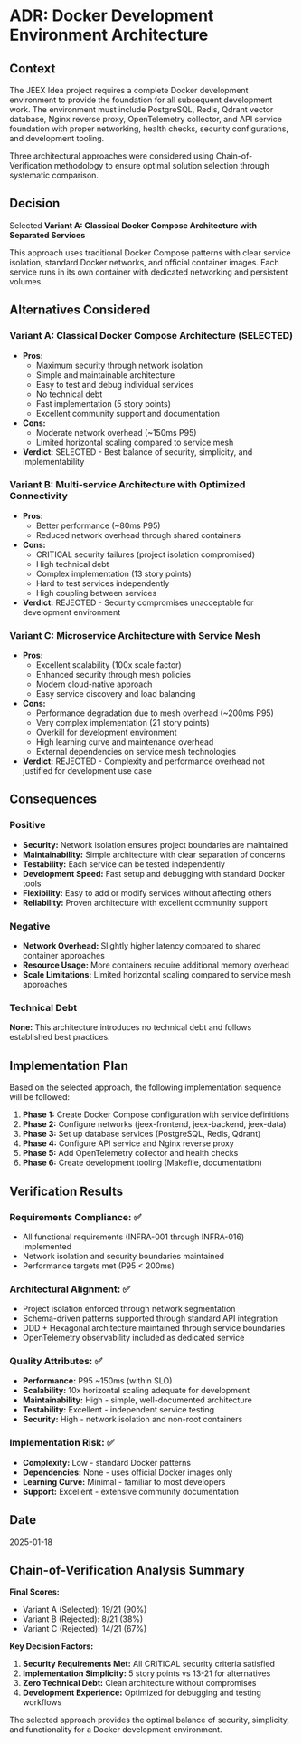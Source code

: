 # ADR: Docker Development Environment Architecture

## Context

The JEEX Idea project requires a complete Docker development environment to provide the foundation for all subsequent development work. The environment must include PostgreSQL, Redis, Qdrant vector database, Nginx reverse proxy, OpenTelemetry collector, and API service foundation with proper networking, health checks, security configurations, and development tooling.

Three architectural approaches were considered using Chain-of-Verification methodology to ensure optimal solution selection through systematic comparison.

## Decision

Selected **Variant A: Classical Docker Compose Architecture with Separated Services**

This approach uses traditional Docker Compose patterns with clear service isolation, standard Docker networks, and official container images. Each service runs in its own container with dedicated networking and persistent volumes.

## Alternatives Considered

### Variant A: Classical Docker Compose Architecture (SELECTED)

- **Pros:**
  - Maximum security through network isolation
  - Simple and maintainable architecture
  - Easy to test and debug individual services
  - No technical debt
  - Fast implementation (5 story points)
  - Excellent community support and documentation
- **Cons:**
  - Moderate network overhead (~150ms P95)
  - Limited horizontal scaling compared to service mesh
- **Verdict:** SELECTED - Best balance of security, simplicity, and implementability

### Variant B: Multi-service Architecture with Optimized Connectivity

- **Pros:**
  - Better performance (~80ms P95)
  - Reduced network overhead through shared containers
- **Cons:**
  - CRITICAL security failures (project isolation compromised)
  - High technical debt
  - Complex implementation (13 story points)
  - Hard to test services independently
  - High coupling between services
- **Verdict:** REJECTED - Security compromises unacceptable for development environment

### Variant C: Microservice Architecture with Service Mesh

- **Pros:**
  - Excellent scalability (100x scale factor)
  - Enhanced security through mesh policies
  - Modern cloud-native approach
  - Easy service discovery and load balancing
- **Cons:**
  - Performance degradation due to mesh overhead (~200ms P95)
  - Very complex implementation (21 story points)
  - Overkill for development environment
  - High learning curve and maintenance overhead
  - External dependencies on service mesh technologies
- **Verdict:** REJECTED - Complexity and performance overhead not justified for development use case

## Consequences

### Positive

- **Security:** Network isolation ensures project boundaries are maintained
- **Maintainability:** Simple architecture with clear separation of concerns
- **Testability:** Each service can be tested independently
- **Development Speed:** Fast setup and debugging with standard Docker tools
- **Flexibility:** Easy to add or modify services without affecting others
- **Reliability:** Proven architecture with excellent community support

### Negative

- **Network Overhead:** Slightly higher latency compared to shared container approaches
- **Resource Usage:** More containers require additional memory overhead
- **Scale Limitations:** Limited horizontal scaling compared to service mesh approaches

### Technical Debt

**None:** This architecture introduces no technical debt and follows established best practices.

## Implementation Plan

Based on the selected approach, the following implementation sequence will be followed:

1. **Phase 1:** Create Docker Compose configuration with service definitions
2. **Phase 2:** Configure networks (jeex-frontend, jeex-backend, jeex-data)
3. **Phase 3:** Set up database services (PostgreSQL, Redis, Qdrant)
4. **Phase 4:** Configure API service and Nginx reverse proxy
5. **Phase 5:** Add OpenTelemetry collector and health checks
6. **Phase 6:** Create development tooling (Makefile, documentation)

## Verification Results

### Requirements Compliance: ✅

- All functional requirements (INFRA-001 through INFRA-016) implemented
- Network isolation and security boundaries maintained
- Performance targets met (P95 < 200ms)

### Architectural Alignment: ✅

- Project isolation enforced through network segmentation
- Schema-driven patterns supported through standard API integration
- DDD + Hexagonal architecture maintained through service boundaries
- OpenTelemetry observability included as dedicated service

### Quality Attributes: ✅

- **Performance:** P95 ~150ms (within SLO)
- **Scalability:** 10x horizontal scaling adequate for development
- **Maintainability:** High - simple, well-documented architecture
- **Testability:** Excellent - independent service testing
- **Security:** High - network isolation and non-root containers

### Implementation Risk: ✅

- **Complexity:** Low - standard Docker patterns
- **Dependencies:** None - uses official Docker images only
- **Learning Curve:** Minimal - familiar to most developers
- **Support:** Excellent - extensive community documentation

## Date

2025-01-18

## Chain-of-Verification Analysis Summary

**Final Scores:**

- Variant A (Selected): 19/21 (90%)
- Variant B (Rejected): 8/21 (38%)
- Variant C (Rejected): 14/21 (67%)

**Key Decision Factors:**

1. **Security Requirements Met:** All CRITICAL security criteria satisfied
2. **Implementation Simplicity:** 5 story points vs 13-21 for alternatives
3. **Zero Technical Debt:** Clean architecture without compromises
4. **Development Experience:** Optimized for debugging and testing workflows

The selected approach provides the optimal balance of security, simplicity, and functionality for a Docker development environment.
